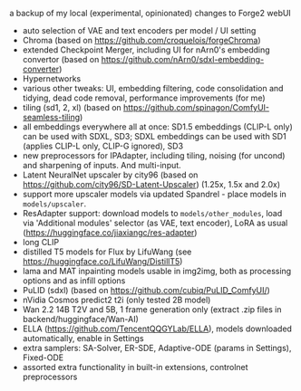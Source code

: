 a backup of my local (experimental, opinionated) changes to Forge2 webUI

* auto selection of VAE and text encoders per model / UI setting
* Chroma (based on https://github.com/croquelois/forgeChroma)
* extended Checkpoint Merger, including UI for nArn0's embedding convertor (based on https://github.com/nArn0/sdxl-embedding-converter)
* Hypernetworks
* various other tweaks: UI, embedding filtering, code consolidation and tidying, dead code removal, performance improvements (for me)
* tiling (sd1, 2, xl) (based on https://github.com/spinagon/ComfyUI-seamless-tiling)
* all embeddings everywhere all at once: SD1.5 embeddings (CLIP-L only) can be used with SDXL, SD3; SDXL embeddings can be used with SD1 (applies CLIP-L only, CLIP-G ignored), SD3
* new preprocessors for IPAdapter, including tiling, noising (for uncond) and sharpening of inputs. And multi-input.
* Latent NeuralNet upscaler by city96 (based on https://github.com/city96/SD-Latent-Upscaler) (1.25x, 1.5x and 2.0x)
* support more upscaler models via updated Spandrel - place models in `models/upscaler`.
* ResAdapter support: download models to `models/other_modules`, load via 'Additional modules' selector (as VAE, text encoder), LoRA as usual (https://huggingface.co/jiaxiangc/res-adapter)
* long CLIP
* distilled T5 models for Flux by LifuWang (see https://huggingface.co/LifuWang/DistillT5)
* lama and MAT inpainting models usable in img2img, both as processing options and as infill options
* PuLID (sdxl) (based on https://github.com/cubiq/PuLID_ComfyUI/)
* nVidia Cosmos predict2 t2i (only tested 2B model)
* Wan 2.2 14B T2V and 5B, 1 frame generation only (extract .zip files in backend/huggingface/Wan-AI)
* ELLA (https://github.com/TencentQQGYLab/ELLA), models downloaded automatically, enable in Settings
* extra samplers: SA-Solver, ER-SDE, Adaptive-ODE (params in Settings), Fixed-ODE
* assorted extra functionality in built-in extensions, controlnet preprocessors
